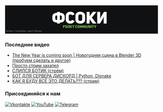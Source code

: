 [![Header](https://github.com/Fsoky/Fsoky/blob/main/assets/header-github.jpg)](https://youtube.com/c/Фсоки)

### Последние видео
<!-- YOUTUBE:START -->
- [The New Year is coming soon | Новогодняя сцена в Blender 3D &lpar;пробуем сделать и другое&rpar;](https://www.youtube.com/watch?v=vJBrmmev9rs)
- [Просто стрим захател](https://www.youtube.com/watch?v=3QGnD26Ulg8)
- [СЛИЛСЯ БОТИК &lpar;стрём&rpar;](https://www.youtube.com/watch?v=3QPGUd2ieHU)
- [БОТ ДЛЯ СЕРВЕРА ДИСКОРД | Python, Disnake](https://www.youtube.com/watch?v=lWD8isNPqEc)
- [КАК Я БУДУ ВСЁ ЭТО ДЕЛАТЬ??? &lpar;стрим&rpar;](https://www.youtube.com/watch?v=s-EtIMbxAKs)
<!-- YOUTUBE:END -->

### Присоединяйся к нам
[![Vkontakte](https://img.shields.io/badge/Vkontakte-black?style=for-the-badge&logo=VK)](https://vk.com/fsoky)
[![YouTube](https://img.shields.io/badge/YouTube-red?style=for-the-badge&logo=YouTube)](https://youtube.com/c/Фсоки)
[![Telegram](https://img.shields.io/badge/Telegram-blue?style=for-the-badge&logo=Telegram)](https://t.me/fsokycommunity)
